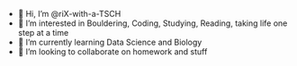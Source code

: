 - 👋 Hi, I’m @riX-with-a-TSCH
- 👀 I’m interested in Bouldering, Coding, Studying, Reading, taking life one step at a time
- 🌱 I’m currently learning Data Science and Biology
- 💞️ I’m looking to collaborate on homework and stuff

<!---
riX-with-a-TSCH/riX-with-a-TSCH is a ✨ special ✨ repository because its `README.md` (this file) appears on your GitHub profile.
You can click the Preview link to take a look at your changes.
--->
